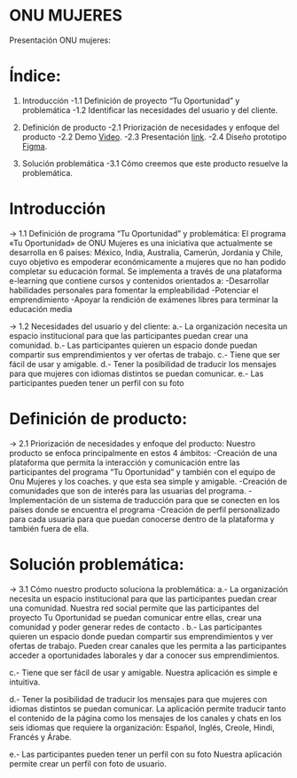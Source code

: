 # ONU MUJERES
Presentación ONU mujeres:

# Índice:
1. Introducción
-1.1 Definición de proyecto “Tu Oportunidad” y problemática
-1.2 Identificar las necesidades del usuario y del cliente.

2. Definición de producto
-2.1 Priorización de necesidades y enfoque del producto
-2.2 Demo [Video](https://www.loom.com/share/ed3e18bd10bb4d1e9f843cc3833856df).
-2.3 Presentación [link](https://drive.google.com/file/d/1I1cpbrqny0p9He1A3e-UpA8899umF73r/view?usp=sharing).
-2.4 Diseño prototipo [Figma](https://www.figma.com/file/8l67r2mMZ9Ky9vF5sqXqjw/Prototipo-ONU-Material-Baseline-Design-Kit?node-id=6%3A29).

3. Solución problemática
-3.1 Cómo creemos que este producto resuelve la problemática.


# Introducción

→ 1.1 Definición de programa “Tu Oportunidad” y problemática: 
El programa «Tu Oportunidad» de ONU Mujeres es una iniciativa que actualmente se desarrolla en 6 países: México, India, Australia, Camerún, Jordania y Chile, cuyo objetivo es empoderar económicamente a mujeres que no han podido completar su educación formal. Se implementa a través de una plataforma e-learning que contiene cursos y contenidos orientados a:
-Desarrollar habilidades personales para fomentar la empleabilidad
-Potenciar el emprendimiento
-Apoyar la rendición de exámenes libres para terminar la educación media

→ 1.2 Necesidades del usuario y del cliente: 
a.- La organización necesita un espacio institucional para que las participantes puedan crear una comunidad.
b.- Las participantes quieren un espacio donde puedan compartir sus emprendimientos y ver ofertas de trabajo.
c.- Tiene que ser fácil de usar y amigable.
d.- Tener la posibilidad de traducir los mensajes para que mujeres con idiomas distintos se puedan comunicar.
e.- Las participantes pueden tener un perfil con su foto

# Definición de producto:

→ 2.1 Priorización de necesidades y enfoque del producto: 
 Nuestro producto se enfoca principalmente en estos 4 ámbitos:
-Creación de una plataforma que permita la interacción y comunicación entre las participantes del programa “Tu Oportunidad” y  también con el equipo de Onu Mujeres y los coaches. y que esta sea simple y amigable.
-Creación de comunidades que son de interés para las usuarias del programa.
-Implementación de un sistema de traducción para que se conecten en los países donde se encuentra el programa
-Creación de perfil personalizado para cada usuaria para que puedan conocerse dentro de la plataforma y también fuera de ella.

# Solución problemática:

→ 3.1 Cómo nuestro producto soluciona la problemática: 
a.- La organización necesita un espacio institucional para que las participantes puedan crear una comunidad.
Nuestra red social permite que las participantes del proyecto Tu Oportunidad se puedan comunicar entre ellas, crear una comunidad y poder generar redes de contacto
.
b.- Las participantes quieren un espacio donde puedan compartir sus emprendimientos y ver ofertas de trabajo.
Pueden crear canales que les permita a las participantes acceder a oportunidades laborales y dar a conocer sus emprendimientos.

c.- Tiene que ser fácil de usar y amigable.
Nuestra aplicación es simple e intuitiva.

d.- Tener la posibilidad de traducir los mensajes para que mujeres con idiomas distintos se puedan comunicar.
La aplicación permite traducir tanto el contenido de la página como los mensajes de los canales y chats en los seis idiomas que requiere la organización: Español, Inglés, Creole, Hindi, Francés y Árabe.

e.- Las participantes pueden tener un perfil con su foto
Nuestra aplicación permite crear un perfil con foto de usuario.

